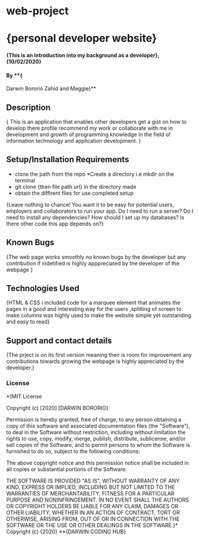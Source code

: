 # web-project
# {personal developer website}
#### {This is an introduction into my background as a developer}, {10/02/2020}
#### By **{
Darwin Bororio
Zahid and Meggie}**
## Description
{ This is an application that enables other developers get a gist on how to develop there profile recommend my work or collaborate 
with me in development and growth of programming knowledge in the field of information technology and application development. }
## Setup/Installation Requirements
* clone the path from the repo
*Create a directory i.e mkdir on the terminal
* git clone {then file path url} in the directory made
* obtain the diffirent files for use completed setup

{Leave nothing to chance! You want it to be easy for potential users, employers and collaborators to run your app. Do I need to run a server? Do I need to install any dependencies? How should I set up my databases? Is there other code this app depends on?}
## Known Bugs
{The web page works smoothly no known bugs by the developer but any contribution if 
indetified is highly apppreciated by the developer of the webpage  }
## Technologies Used
{HTML & CSS i included code for a marquee element that animates the pages in a good and interesting way for the users
,splitting of screen to make columns was highly used to make the website simple yet outstanding and easy to read}
## Support and contact details
{The prject is on its first version meaning their is room for improvement any 
contributions towards growing the webpage is highly appreciated by the developer.}
### License
*{MIT License

Copyright (c) [2020] [DARWIN BORORIO]

Permission is hereby granted, free of charge, to any person obtaining a copy
of this software and associated documentation files (the "Software"), to deal
in the Software without restriction, including without limitation the rights
to use, copy, modify, merge, publish, distribute, sublicense, and/or sell
copies of the Software, and to permit persons to whom the Software is
furnished to do so, subject to the following conditions:

The above copyright notice and this permission notice shall be included in all
copies or substantial portions of the Software.

THE SOFTWARE IS PROVIDED "AS IS", WITHOUT WARRANTY OF ANY KIND, EXPRESS OR
IMPLIED, INCLUDING BUT NOT LIMITED TO THE WARRANTIES OF MERCHANTABILITY,
FITNESS FOR A PARTICULAR PURPOSE AND NONINFRINGEMENT. IN NO EVENT SHALL THE
AUTHORS OR COPYRIGHT HOLDERS BE LIABLE FOR ANY CLAIM, DAMAGES OR OTHER
LIABILITY, WHETHER IN AN ACTION OF CONTRACT, TORT OR OTHERWISE, ARISING FROM,
OUT OF OR IN CONNECTION WITH THE SOFTWARE OR THE USE OR OTHER DEALINGS IN THE
SOFTWARE.}*
Copyright (c) {2020} **{DARWIN CODING HUB}
